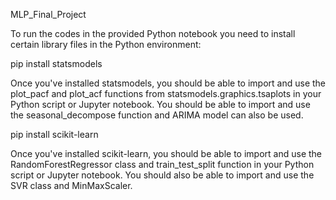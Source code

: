 MLP_Final_Project

To run the codes in the provided Python notebook you need to install certain library files in the Python environment:

pip install statsmodels

Once you've installed statsmodels, you should be able to import and use the plot_pacf and plot_acf functions from statsmodels.graphics.tsaplots in your Python script or Jupyter notebook. You should be able to import and use the seasonal_decompose function and ARIMA model can also be used.

pip install scikit-learn

Once you've installed scikit-learn, you should be able to import and use the RandomForestRegressor class and train_test_split function in your Python script or Jupyter notebook. You should also be able to import and use the SVR class and MinMaxScaler.
